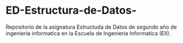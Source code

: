 # ED-Estructura-de-Datos-
Repositorio de la asignatura Estructuda de Datos de segundo año de ingenieria informatica en la Escuela de Ingenieria Informatica (EII).

